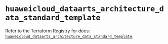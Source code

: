 # `huaweicloud_dataarts_architecture_data_standard_template`

Refer to the Terraform Registry for docs: [`huaweicloud_dataarts_architecture_data_standard_template`](https://registry.terraform.io/providers/huaweicloud/huaweicloud/1.71.1/docs/resources/dataarts_architecture_data_standard_template).
